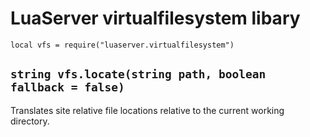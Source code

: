 # LuaServer virtualfilesystem libary

`local vfs = require("luaserver.virtualfilesystem")`

## `string vfs.locate(string path, boolean fallback = false)`

Translates site relative file locations relative to the current working directory.

